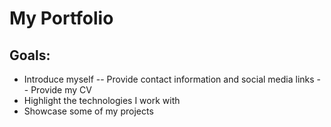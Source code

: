 # My Portfolio

## Goals:
- Introduce myself
-- Provide contact information and social media links
-- Provide my CV
- Highlight the technologies I work with
- Showcase some of my projects